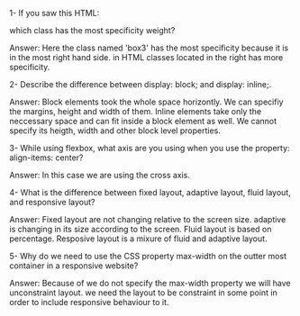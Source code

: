 
1-    If you saw this HTML: <div class="box box1 box2 box3"></div> which class has the most specificity weight?

Answer: Here the class named 'box3' has the most specificity because it is in the most right hand side. in HTML classes located in the right has more specificity.

2-    Describe the difference between display: block; and display: inline;.

Answer: Block elements took the whole space horizontly. We can specifiy the margins, height and width of them. Inline elements take only the neccessary space and can fit inside a block element as well. We cannot specify its heigth, width and other block level properties.
 
3-    While using flexbox, what axis are you using when you use the property: align-items: center?

Answer: In this case we are using the cross axis.

4-    What is the difference between fixed layout, adaptive layout, fluid layout, and responsive layout?

Answer: Fixed layout are not changing relative to the screen size. adaptive is changing in its size according to the screen. Fluid layout is based on percentage. Resposive layout is a mixure of fluid and adaptive layout. 

5-    Why do we need to use the CSS property max-width on the outter most container in a responsive website?

Answer: Because of we do not specify the max-width property we will have unconstraint layout. we need the layout to be constraint in some point in order to include responsive behaviour to it.
